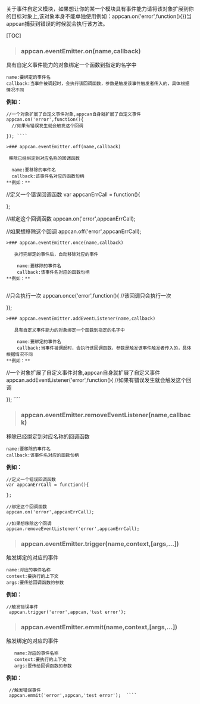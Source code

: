 ﻿

关于事件自定义模块，如果想让你的某一个模块具有事件能力请将该对象扩展到你的目标对象上,该对象本身不能单独使用例如：appcan.on('error',function(){})当appcan捕获到错误的时候就会执行该方法。

[TOC]

>### appcan.eventEmitter.on(name,callback)

   具有自定义事件能力的对象绑定一个函数到指定的名字中
	
    name:要绑定的事件名
    callback:当事件被调起时，会执行该回调函数，参数是触发该事件触发者传入的，具体根据情况不同
**例如：**
  
  ````
  //一个对象扩展了自定义事件对象,appcan自身就扩展了自定义事件
  appcan.on('error',function(){
    //如果有错误发生就会触发这个回调
 
  }); ````

>### appcan.eventEmitter.off(name,callback)

   移除已经绑定到对应名称的回调函数
	
    name:要移除的事件名
    callback:该事件名对应的函数句柄
**例如：**
  
  ````
  //定义一个错误回调函数
  var appcanErrCall = function(){
 
  };
 
  //绑定这个回调函数
  appcan.on('error',appcanErrCall);
 
  //如果想移除这个回调
  appcan.off('error',appcanErrCall); 
````
>### appcan.eventEmitter.once(name,callback)

   执行完绑定的事件后，自动移除对应的事件
	
    name:要移除的事件名
    callback:该事件名对应的函数句柄
**例如：**
  
  ````
  //只会执行一次
  appcan.once('error',function(){
  //该回调只会执行一次
 
  });  
````
>### appcan.eventEmitter.addEventListener(name,callback)

   具有自定义事件能力的对象绑定一个函数到指定的名字中
   
    name:要绑定的事件名
    callback:当事件被调起时，会执行该回调函数，参数是触发该事件触发者传入的，具体根据情况不同
**例如：**

````
  //一个对象扩展了自定义事件对象,appcan自身就扩展了自定义事件
  appcan.addEventListener('error',function(){
    //如果有错误发生就会触发这个回调
 
  }); ````

>### appcan.eventEmitter.removeEventListener(name,callback)

   移除已经绑定到对应名称的回调函数
	
    name:要移除的事件名
    callback:该事件名对应的函数句柄
**例如：**
  
  ````
  //定义一个错误回调函数
  var appcanErrCall = function(){
 
  };
 
  //绑定这个回调函数
  appcan.on('error',appcanErrCall);
 
  //如果想移除这个回调
  appcan.removeEventListener('error',appcanErrCall);  
 ````
>### appcan.eventEmitter.trigger(name,context,[args,...])

   触发绑定的对应的事件
	
    name:对应的事件名称
    context:要执行的上下文
    args:要传给回调函数的参数
**例如：**
 
 ````
 //触发错误事件
  appcan.trigger('error',appcan,'test error'); 
````
>### appcan.eventEmitter.emmit(name,context,[args,...])

   触发绑定的对应的事件
````
   name:对应的事件名称
   context:要执行的上下文
   args:要传给回调函数的参数
````
**例如：**
 
 ````
  //触发错误事件
  appcan.emmit('error',appcan,'test error');  ````